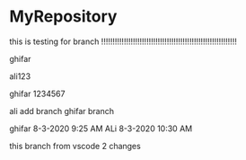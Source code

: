 # MyRepository


this is testing for branch !!!!!!!!!!!!!!!!!!!!!!!!!!!!!!!!!!!!!!!!!!!!!!!!!!!!!!!!!!!!

ghifar

ali123

ghifar 1234567

ali add branch
ghifar branch

ghifar 8-3-2020 9:25 AM
ALi 8-3-2020 10:30 AM

this branch from vscode 
2 changes